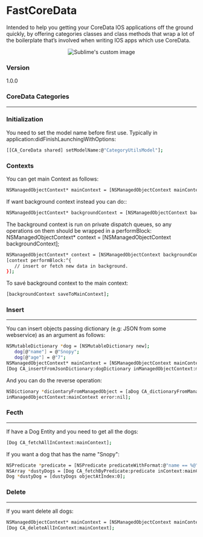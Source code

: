# FastCoreData

Intended to help you getting your CoreData IOS applications off the ground quickly, by offering categories classes and class methods that wrap a lot of the boilerplate that’s involved when writing IOS apps which use CoreData.

<p align="center">
  <img src="http://zbutton.files.wordpress.com/2011/03/macosx_data_coredata_20090925.png" alt="Sublime's custom image"/>
</p>

 
### Version
1.0.0

### CoreData Categories
--------
### Initialization

 You need to set the model name before first use. Typically in application:didFinishLaunchingWithOptions:
 ```sh
[[CA_CoreData shared] setModelName:@"CategoryUtilsModel"];
```
### Contexts

You can get main Context as follows:
 ```sh
NSManagedObjectContext* mainContext = [NSManagedObjectContext mainContext];
```
If want background context instead you can do::
 ```sh
NSManagedObjectContext* backgroundContext = [NSManagedObjectContext backgroundContext];
```
The background context is run on private dispatch queues, so any operations on them should be wrapped in a performBlock:
NSManagedObjectContext* context = [NSManagedObjectContext backgroundContext];
 ```sh
NSManagedObjectContext* context = [NSManagedObjectContext backgroundContext];
[context performBlock:^{
    // insert or fetch new data in background.
}];
```
To savé background context to the main context:
 ```sh
 [backgroundContext saveToMainContext];
```
### Insert
----------

You can insert objects passing dictionary (e.g: JSON from some webservice) as an argument as follows:
 ```sh
NSMutableDictionary *dog = [NSMutableDictionary new];
    dog[@"name"] = @"Snopy";
    dog[@"age"] = @"7";
NSManagedObjectContext* mainContext = [NSManagedObjectContext mainContext];
[Dog CA_insertFromJsonDictionary:dogDictionary inManagedObjectContext:mainContext error:nil];
```
And you can do the reverse operation:
 ```sh
 NSDictionary *diciontaryFromManagedObject = [aDog CA_dictionaryFromManagedObject];
inManagedObjectContext:mainContext error:nil];
```
### Fecth
--------

If have a Dog Entity and you need to get all the dogs:
 ```sh
[Dog CA_fetchAllInContext:mainContext];
```
If you want a dog that has the name "Snopy":
 ```sh
NSPredicate *predicate = [NSPredicate predicateWithFormat:@"name == %@",@"Snopy"];
NSArray *dustyDogs = [Dog CA_fetchByPredicate:predicate inContext:mainContext];
Dog *dustyDog = [dustyDogs objectAtIndex:0];
```
### Delete
-------

If you want delete all dogs:
 ```sh
NSManagedObjectContext* mainContext = [NSManagedObjectContext mainContext];
 [Dog CA_deleteAllInContext:mainContext];
```

